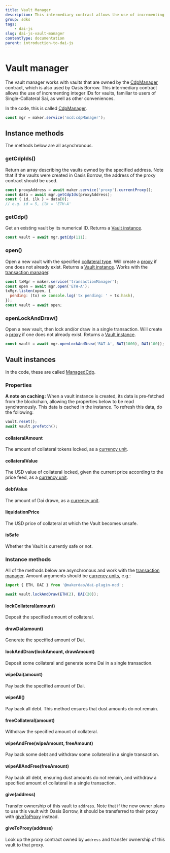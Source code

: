 ```yaml
---
title: Vault Manager
description: This intermediary contract allows the use of incrementing integer IDs for vaults, familiar to users of Single-Collateral Sai, as well as other conveniences
group: sdks
tags:
	- dai-js
slug: dai-js-vault-manager
contentType: documentation
parent: introduction-to-dai-js
---
```


# Vault manager

The vault manager works with vaults that are owned by the [CdpManager](https://github.com/makerdao/dss-cdp-manager/) contract, which is also used by Oasis Borrow. This intermediary contract allows the use of incrementing integer IDs for vaults, familiar to users of Single-Collateral Sai, as well as other conveniences.

In the code, this is called [CdpManager](https://github.com/makerdao/dai.js/blob/dev/packages/dai-plugin-mcd/src/CdpManager.js).

```javascript
const mgr = maker.service('mcd:cdpManager');
```

## Instance methods

The methods below are all asynchronous.

### getCdpIds\(\)

Return an array describing the vaults owned by the specified address. Note that if the vaults were created in Oasis Borrow, the address of the proxy contract should be used.

```javascript
const proxyAddress = await maker.service('proxy').currentProxy();
const data = await mgr.getCdpIds(proxyAddress);
const { id, ilk } = data[0];
// e.g. id = 5, ilk = 'ETH-A'
```

### getCdp\(\)

Get an existing vault by its numerical ID. Returns a [Vault instance](the-mcd-plugin.md#vault-instances).

```javascript
const vault = await mgr.getCdp(111);
```

### open\(\)

Open a new vault with the specified [collateral type](cdptypeservice.md). Will create a [proxy](advanced-configuration/using-ds-proxy.md) if one does not already exist. Returns a [Vault instance](the-mcd-plugin.md#vault-instances). Works with the [transaction manager](advanced-configuration/transactions.md).

```javascript
const txMgr = maker.service('transactionManager');
const open = await mgr.open('ETH-A');
txMgr.listen(open, {
  pending: (tx) => console.log('tx pending: ' + tx.hash),
});
const vault = await open;
```

### openLockAndDraw\(\)

Open a new vault, then lock and/or draw in a single transaction. Will create a [proxy](advanced-configuration/using-ds-proxy.md) if one does not already exist. Returns a [Vault instance](the-mcd-plugin.md#vault-instances).

```javascript
const vault = await mgr.openLockAndDraw('BAT-A', BAT(1000), DAI(100));
```

## Vault instances

In the code, these are called [ManagedCdp](https://github.com/makerdao/dai.js/blob/dev/packages/dai-plugin-mcd/src/ManagedCdp.js).

### Properties

**A note on caching:** When a vault instance is created, its data is pre-fetched from the blockchain, allowing the properties below to be read synchronously. This data is cached in the instance. To refresh this data, do the following:

```javascript
vault.reset();
await vault.prefetch();
```

#### collateralAmount

The amount of collateral tokens locked, as a [currency unit](currency-units.md).

#### collateralValue

The USD value of collateral locked, given the current price according to the price feed, as a [currency unit](currency-units.md).

#### debtValue

The amount of Dai drawn, as a [currency unit](currency-units.md).

#### liquidationPrice

The USD price of collateral at which the Vault becomes unsafe.

#### isSafe

Whether the Vault is currently safe or not.

### Instance methods

All of the methods below are asynchronous and work with the [transaction manager](advanced-configuration/transactions.md). Amount arguments should be [currency units](currency-units.md), e.g.:

```javascript
import { ETH, DAI } from '@makerdao/dai-plugin-mcd';

await vault.lockAndDraw(ETH(2), DAI(20));
```

#### lockCollateral\(amount\)

Deposit the specified amount of collateral.

#### drawDai\(amount\)

Generate the specified amount of Dai.

#### lockAndDraw\(lockAmount, drawAmount\)

Deposit some collateral and generate some Dai in a single transaction.

#### wipeDai\(amount\)

Pay back the specified amount of Dai.

#### wipeAll\(\)

Pay back all debt. This method ensures that dust amounts do not remain.

#### freeCollateral\(amount\)

Withdraw the specified amount of collateral.

#### wipeAndFree\(wipeAmount, freeAmount\)

Pay back some debt and withdraw some collateral in a single transaction.

#### wipeAllAndFree\(freeAmount\)

Pay back all debt, ensuring dust amounts do not remain, and withdraw a specified amount of collateral in a single transaction.

#### give\(address\)

Transfer ownership of this vault to `address`. Note that if the new owner plans to use this vault with Oasis Borrow, it should be transferred to their proxy with [giveToProxy](the-mcd-plugin.md#givetoproxy-address) instead.

#### giveToProxy\(address\)

Look up the proxy contract owned by `address` and transfer ownership of this vault to that proxy.

